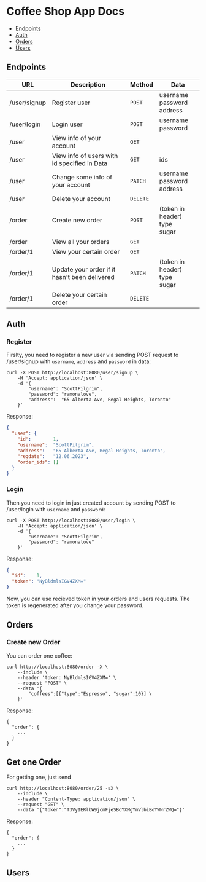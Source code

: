 # Coffee Shop App Docs

- [Endpoints](#endpoints)
- [Auth](#auth)
- [Orders](#orders)
- [Users](#users)

## Endpoints
| URL          | Description                                   | Method   | Data                                 |
|--------------|-----------------------------------------------|----------|--------------------------------------|
| /user/signup | Register user                                 | `POST`   | username<br> password<br> address    |
| /user/login  | Login user                                    | `POST`   | username<br> password                |
| /user        | View info of your account                     | `GET`    |                                      |
| /user        | View info of users with id specified in Data  | `GET`    | ids                                  |
| /user        | Change some info of your account              | `PATCH`  | username<br> password<br> address    |
| /user        | Delete your account                           | `DELETE` |                                      |
| /order       | Create new order                              | `POST`   | (token in header)<br> type<br> sugar |
| /order       | View all your orders                          | `GET`    |                                      |
| /order/1     | View your certain order                       | `GET`    |                                      |
| /order/1     | Update your order if it hasn't been delivered | `PATCH`  | (token in header)<br> type<br> sugar |
| /order/1     | Delete your certain order                     | `DELETE` |                                      |

## Auth

### Register

Firslty, you need to register a new user via sending POST request
to /user/signup with `username`, `address` and `password` in data:
```shell
curl -X POST http://localhost:8080/user/signup \
    -H 'Accept: application/json' \
    -d '{
        "username": "ScottPilgrim",
        "password": "ramonalove",
        "address":  "65 Alberta Ave, Regal Heights, Toronto"
    }'
```
Response:
```json
{
  "user": {
    "id":        1,
    "username":  "ScottPilgrim",
    "address":   "65 Alberta Ave, Regal Heights, Toronto",
    "regdate":   "12.06.2023",
    "order_ids": []
  }
}
```

### Login

Then you need to login in just created account by sending POST
to /user/login with `username` and `password`:
```shell
curl -X POST http://localhost:8080/user/login \
    -H 'Accept: application/json' \
    -d '{
        "username": "ScottPilgrim",
        "password": "ramonalove"
    }'
```
Response:
```json
{
  "id":    1,
  "token": "NyBldmlsIGV4ZXM="
}
```

Now, you can use recieved token in your orders and users requests.
The token is regenerated after you change your password.

## Orders

### Create new Order

You can order one coffee:
```
curl http://localhost:8080/order -X \
    --include \
    --header 'token: NyBldmlsIGV4ZXM=' \
    --request "POST" \
    --data '{
        "coffees":[{"type":"Espresso", "sugar":10}] \
    }'
```
Response:

```
{
  "order": {
    ...
  }
}
```

## Get one Order
For getting one, just send
```
curl http://localhost:8080/order/25 -sX \
    --include \
    --header "Content-Type: application/json" \
    --request "GET" \           
    --data '{"token":"T3VyIERlbW9jcmFjeSBoYXMgYmVlbiBoYWNrZWQ="}'
```
Response:
```
{
  "order": {
    ...
  }
}
```

## Users